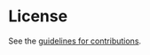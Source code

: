 # License

See the
[guidelines for contributions](https://github.com/rohanmahy/mls-secret-external/blob/main/CONTRIBUTING.md).
